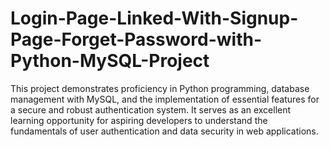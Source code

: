 # Login-Page-Linked-With-Signup-Page-Forget-Password-with-Python-MySQL-Project
This project demonstrates proficiency in Python programming, database management with MySQL, and the implementation of essential features for a secure and robust authentication system. It serves as an excellent learning opportunity for aspiring developers to understand the fundamentals of user authentication and data security in web applications.
